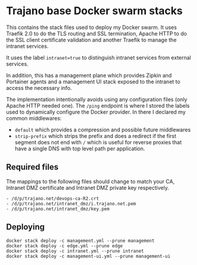 # Trajano base Docker swarm stacks

This contains the stack files used to deploy my Docker swarm.  It uses Traefik 2.0 to do the TLS routing and SSL termination, Apache HTTP to do the SSL client certificate validation and another Traefik to manage the intranet services.

It uses the label `intranet=true` to distinguish intranet services from external services.

In addition, this has a management plane which provides Zipkin and Portainer agents and a management UI stack exposed to the intranet to access the necessary info.

The implementation intentionally avoids using any configuration files (only Apache HTTP needed one).  The `/ping` endpoint is where I stored the labels used to dynamically configure the Docker provider.  In there I declared my common middlewares:

* `default` which provides a compression and possible future middlewares
* `strip-prefix` which strips the prefix and does a redirect if the first segment does not end with `/` which is useful for reverse proxies that have a single DNS with top level path per application.

## Required files

The mappings to the following files should change to match your CA, Intranet DMZ certificate and Intranet DMZ private key respectively.

    - /d/p/trajano.net/devops-ca-R2.crt
    - /d/p/trajano.net/intranet_dmz/i.trajano.net.pem
    - /d/p/trajano.net/intranet_dmz/key.pem

## Deploying

    docker stack deploy -c management.yml --prune management
    docker stack deploy -c edge.yml --prune edge
    docker stack deploy -c intranet.yml --prune intranet
    docker stack deploy -c management-ui.yml --prune management-ui
